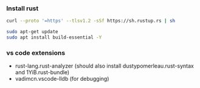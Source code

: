 ### Install rust

```sh
curl --proto '=https' --tlsv1.2 -sSf https://sh.rustup.rs | sh
```

```sh
sudo apt-get update
sudo apt install build-essential -Y
```

### vs code extensions
* rust-lang.rust-analyzer (should also install dustypomerleau.rust-syntax and 1YiB.rust-bundle)
* vadimcn.vscode-lldb (for debugging)